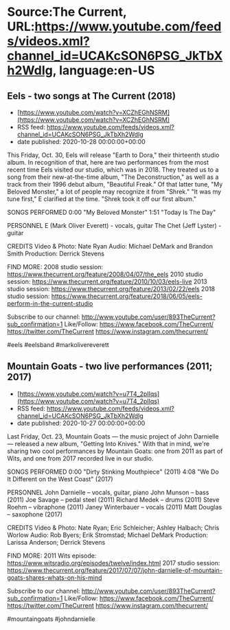 # Source:The Current, URL:https://www.youtube.com/feeds/videos.xml?channel_id=UCAKcSON6PSG_JkTbXh2WdIg, language:en-US

## Eels -  two songs at The Current (2018)
 - [https://www.youtube.com/watch?v=XCZhEGhNSRM](https://www.youtube.com/watch?v=XCZhEGhNSRM)
 - RSS feed: https://www.youtube.com/feeds/videos.xml?channel_id=UCAKcSON6PSG_JkTbXh2WdIg
 - date published: 2020-10-28 00:00:00+00:00

This Friday, Oct. 30, Eels will release "Earth to Dora," their thirteenth studio album. In recognition of that, here are two performances from the most recent time Eels visited our studio, which was in 2018. They treated us to a song from their new-at-the-time album, "The Deconstruction," as well as a track from their 1996 debut album, "Beautiful Freak." Of that latter tune, "My Beloved Monster," a lot of people may recognize it from "Shrek."
"It was my tune first," E clarified at the time. "Shrek took it off our first album."

SONGS PERFORMED
0:00 "My Beloved Monster"
1:51 "Today Is The Day"

PERSONNEL
E (Mark Oliver Everett) - vocals, guitar
The Chet (Jeff Lyster) - guitar

CREDITS
Video & Photo: Nate Ryan
Audio: Michael DeMark and Brandon Smith
Production: Derrick Stevens

FIND MORE:
2008 studio session: https://www.thecurrent.org/feature/2008/04/07/the_eels
2010 studio session:
https://www.thecurrent.org/feature/2010/10/03/eels-live
2013 studio session:
https://www.thecurrent.org/feature/2013/02/22/eels
2018 studio session:
https://www.thecurrent.org/feature/2018/06/05/eels-perform-in-the-current-studio

Subscribe to our channel:
http://www.youtube.com/user/893TheCurrent?sub_confirmation=1
Like/Follow:
https://www.facebook.com/TheCurrent/
https://twitter.com/TheCurrent
https://www.instagram.com/thecurrent/

#eels #eelsband #markolivereverett

## Mountain Goats - two live performances (2011; 2017)
 - [https://www.youtube.com/watch?v=u7T4_2pIIqs](https://www.youtube.com/watch?v=u7T4_2pIIqs)
 - RSS feed: https://www.youtube.com/feeds/videos.xml?channel_id=UCAKcSON6PSG_JkTbXh2WdIg
 - date published: 2020-10-27 00:00:00+00:00

Last Friday, Oct. 23, Mountain Goats — the music project of John Darnielle — released a new album, "Getting Into Knives." With that in mind, we're sharing two cool performances by Mountain Goats: one from 2011 as part of Wits, and one from 2017 recorded live in our studio.

SONGS PERFORMED
0:00 "Dirty Stinking Mouthpiece" (2011)
4:08 "We Do It Different on the West Coast" (2017)

PERSONNEL
John Darnielle – vocals, guitar, piano
John Munson – bass (2011)
Joe Savage – pedal steel (2011)
Richard Medek – drums (2011)
Steve Roehm – vibraphone (2011)
Janey Winterbauer – vocals (2011)
Matt Douglas – saxophone (2017)

CREDITS
Video & Photo: Nate Ryan; Eric Schleicher; Ashley Halbach; Chris Worlow
Audio: Rob Byers; Erik Stromstad; Michael DeMark
Production: Larissa Anderson; Derrick Stevens

FIND MORE:
2011 Wits episode: https://www.witsradio.org/episodes/twelve/index.html
2017 studio session: https://www.thecurrent.org/feature/2017/07/07/john-darnielle-of-mountain-goats-shares-whats-on-his-mind

Subscribe to our channel:
http://www.youtube.com/user/893TheCurrent?sub_confirmation=1
Like/Follow:
https://www.facebook.com/TheCurrent/
https://twitter.com/TheCurrent
https://www.instagram.com/thecurrent/

#mountaingoats #johndarnielle

